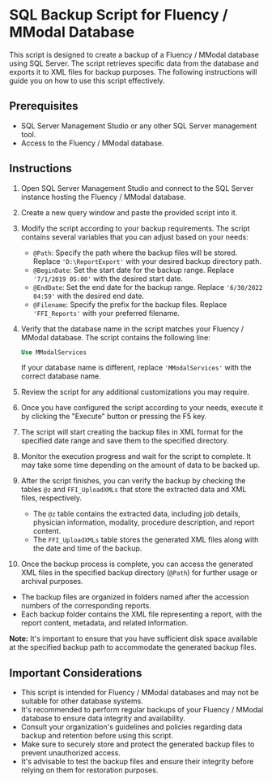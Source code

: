 # SQL Backup Script for Fluency / MModal Database

This script is designed to create a backup of a Fluency / MModal database using SQL Server. The script retrieves specific data from the database and exports it to XML files for backup purposes. The following instructions will guide you on how to use this script effectively.

## Prerequisites
- SQL Server Management Studio or any other SQL Server management tool.
- Access to the Fluency / MModal database.

## Instructions

1. Open SQL Server Management Studio and connect to the SQL Server instance hosting the Fluency / MModal database.

2. Create a new query window and paste the provided script into it.

3. Modify the script according to your backup requirements. The script contains several variables that you can adjust based on your needs:

   - `@Path`: Specify the path where the backup files will be stored. Replace `'D:\ReportExport'` with your desired backup directory path.
   - `@BeginDate`: Set the start date for the backup range. Replace `'7/1/2019 05:00'` with the desired start date.
   - `@EndDate`: Set the end date for the backup range. Replace `'6/30/2022 04:59'` with the desired end date.
   - `@Filename`: Specify the prefix for the backup files. Replace `'FFI_Reports'` with your preferred filename.

4. Verify that the database name in the script matches your Fluency / MModal database. The script contains the following line:

   ```sql
   Use MModalServices
   ```

   If your database name is different, replace `'MModalServices'` with the correct database name.

5. Review the script for any additional customizations you may require.

6. Once you have configured the script according to your needs, execute it by clicking the "Execute" button or pressing the F5 key.

7. The script will start creating the backup files in XML format for the specified date range and save them to the specified directory.

8. Monitor the execution progress and wait for the script to complete. It may take some time depending on the amount of data to be backed up.

9. After the script finishes, you can verify the backup by checking the tables `@z` and `FFI_UploadXMLs` that store the extracted data and XML files, respectively.

   - The `@z` table contains the extracted data, including job details, physician information, modality, procedure description, and report content.
   - The `FFI_UploadXMLs` table stores the generated XML files along with the date and time of the backup.

10. Once the backup process is complete, you can access the generated XML files in the specified backup directory (`@Path`) for further usage or archival purposes.

   - The backup files are organized in folders named after the accession numbers of the corresponding reports.
   - Each backup folder contains the XML file representing a report, with the report content, metadata, and related information.

**Note:** It's important to ensure that you have sufficient disk space available at the specified backup path to accommodate the generated backup files.

## Important Considerations

- This script is intended for Fluency / MModal databases and may not be suitable for other database systems.
- It's recommended to perform regular backups of your Fluency / MModal database to ensure data integrity and availability.
- Consult your organization's guidelines and policies regarding data backup and retention before using this script.
- Make sure to securely store and protect the generated backup files to prevent unauthorized access.
- It's advisable to test the backup files and ensure their integrity before relying on them for restoration purposes.
